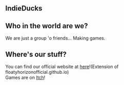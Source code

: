 ## IndieDucks

## Who in the world are we?
We are just a group 'o friends... Making games.

## Where's our stuff?
You can find our official website at [here](https://floatyhorizonofficial.github.io/indieDucks/ducks)!(Extension of floatyhorizonofficial.github.io)<br>
Games are on [Itch](https://floaty-horizon-official.itch.io/)!

